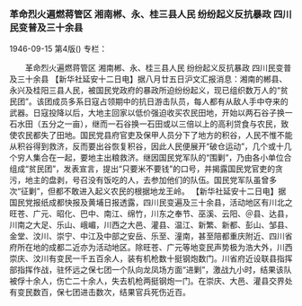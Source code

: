 ### 革命烈火遍燃蒋管区  湘南郴、永、桂三县人民  纷纷起义反抗暴政  四川民变普及三十余县

1946-09-15
第4版()
专栏：

　　革命烈火遍燃蒋管区
    湘南郴、永、桂三县人民
    纷纷起义反抗暴政
    四川民变普及三十余县
    【新华社延安十二日电】据八月廿五日沪文汇报消息：湘南的郴县、永兴及桂阳三县人民，被国民党政府的暴政所迫纷纷起义，现已组织数万人的“贫民团”。该团成员多系日寇占领期中的抗日游击队员，每人都有从敌人手中夺来的武器。日寇投降以后，大地主回家以低价强迫收买农民田地，开始以两石谷子换一石水田（五分之一亩），继而一石谷换一石田或以三倍以上的高利贷食与农民，致使农民都失了田地。国民党县府官吏及保甲人员分下了地方的积谷，人民不惟不能从积谷得到救济，反而要出谷恢复积谷，因此人民便展开“破仓运动”，几个或十几个穷人集合在一起，要地主出粮救济。继因国民党军队的“围剿”，乃由各小单位合组成“贫民团”，发表宣言，提出“只要米不要钱”的口号，并揭露国民党官吏的贪污，地主的盘剥，号召没有饭吃的人，去参加他们的队伍。国民党军队虽曾多次“征剿”，但都不敢进入起义农民的根据地龙王岭。
    【新华社延安十二日电】据国民党报纸成都快报及黄埔日报透露，四川民变遍及三十余县，活动地区有川北之旺苍、广元、昭化、巴中、南江、绵竹，川东之奉节、巫溪、云阳、＠县、达县，川南之大足、乐山、峨嵋，川西之大邑、灌县、温江、新繁、新都、彭山、邹县、金堂、汶川、崇宁、中江及中部之安岳、乐至、潼南，甚至陪都重庆附近、四川省府所在地的成都二近亦为活动地区。除旺苍、广元等地变民声势极为浩大外，川西崇庆、汶川有变民一千五百余人，装有机枪数十挺钢炮数门。川省府近设联县指挥部指挥作战，驻怀远之保七团一个队向龙凤场方面“进剿”，激战九小时，结果该队被俘十余人，伤亡二十余人，失去机枪两挺钢炮一门。在崇庆、大邑、灌县交界处有变民数百，保七团进击数次，结果官兵死伤近百。
